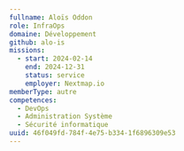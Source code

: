 ```yaml
---
fullname: Aloïs Oddon
role: InfraOps
domaine: Développement
github: alo-is
missions:
  - start: 2024-02-14
    end: 2024-12-31
    status: service
    employer: Nextmap.io
memberType: autre
competences:
  - DevOps
  - Administration Système
  - Sécurité informatique
uuid: 46f049fd-784f-4e75-b334-1f6896309e53
---
```

